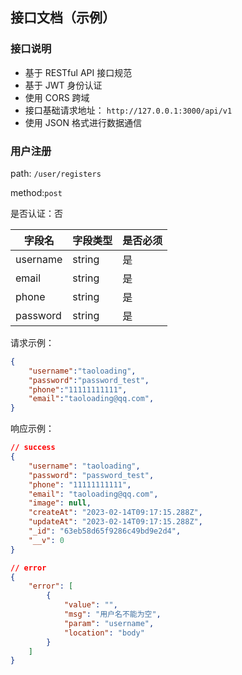 ## 接口文档（示例）

### 接口说明

* 基于 RESTful API  接口规范
* 基于 JWT 身份认证
* 使用 CORS 跨域
* 接口基础请求地址： `http://127.0.0.1:3000/api/v1` 
* 使用 JSON 格式进行数据通信


### 用户注册

path: `/user/registers`

method:`post` 

是否认证：否

| 字段名   | 字段类型 | 是否必须 |
| -------- | -------- | -------- |
| username | string   | 是       |
| email    | string   | 是       |
| phone    | string   | 是       |
| password | string   | 是       |

请求示例：

```json
{
    "username":"taoloading",
    "password":"password_test",
    "phone":"11111111111",
    "email":"taoloading@qq.com", 
}
```

响应示例：

```json
// success
{
    "username": "taoloading",
    "password": "password_test",
    "phone": "11111111111",
    "email": "taoloading@qq.com",
    "image": null,
    "createAt": "2023-02-14T09:17:15.288Z",
    "updateAt": "2023-02-14T09:17:15.288Z",
    "_id": "63eb58d65f9286c49bd9e2d4",
    "__v": 0
}
```

```json
// error
{
    "error": [
        {
            "value": "",
            "msg": "用户名不能为空",
            "param": "username",
            "location": "body"
        }
    ]
}
```